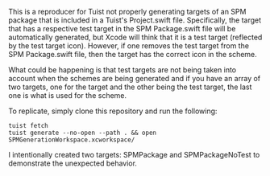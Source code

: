 This is a reproducer for Tuist not properly generating targets of an SPM
package that is included in a Tuist's Project.swift file. Specifically,
the target that has a respective test target in the SPM Package.swift
file will be automatically generated, but Xcode will think that it is a
test target (reflected by the test target icon). However, if one removes
the test target from the SPM Package.swift file, then the target has the
correct icon in the scheme.

What could be happening is that test targets are not being taken into
account when the schemes are being generated and if you have an array
of two targets, one for the target and the other being the test target,
the last one is what is used for the scheme.

To replicate, simply clone this repository and run the following:
```
tuist fetch
tuist generate --no-open --path . && open SPMGenerationWorkspace.xcworkspace/
```

I intentionally created two targets: SPMPackage and SPMPackageNoTest to
demonstrate the unexpected behavior.

